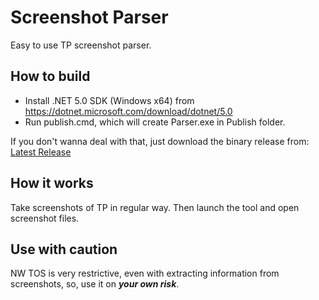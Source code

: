 # Screenshot Parser
Easy to use TP screenshot parser.

## How to build
- Install .NET 5.0 SDK (Windows x64) from https://dotnet.microsoft.com/download/dotnet/5.0
- Run publish.cmd, which will create Parser.exe in Publish folder.

If you don't wanna deal with that, just download the binary release from: [Latest Release](https://github.com/adainrivers/nw-tradingpost-price-extractor/releases/tag/0.1.9)

## How it works

Take screenshots of TP in regular way. Then launch the tool and open screenshot files. 

## Use with caution

NW TOS is very restrictive, even with extracting information from screenshots, so, use it on _**your own risk**_.
